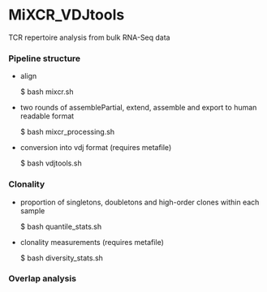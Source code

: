 # MiXCR_VDJtools
TCR repertoire analysis from bulk RNA-Seq data

### Pipeline structure

- align

  $ bash mixcr.sh
  
- two rounds of assemblePartial, extend, assemble and export to human readable format  

  $ bash mixcr_processing.sh

- conversion into vdj format (requires metafile)

  $ bash vdjtools.sh
  
### Clonality

- proportion of singletons, doubletons and high-order clones within each sample

  $ bash quantile_stats.sh

- clonality measurements (requires metafile)

  $ bash diversity_stats.sh
  
### Overlap analysis

  


